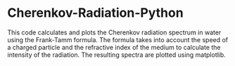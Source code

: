# Cherenkov-Radiation-Python
This code calculates and plots the Cherenkov radiation spectrum in water using the Frank-Tamm formula. The formula takes into account the speed of a charged particle and the refractive index of the medium to calculate the intensity of the radiation. The resulting spectra are plotted using matplotlib.
